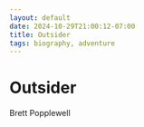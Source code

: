 ```yaml
---
layout: default
date: 2024-10-29T21:00:12-07:00
title: Outsider
tags: biography, adventure
---
```


# Outsider

Brett Popplewell
